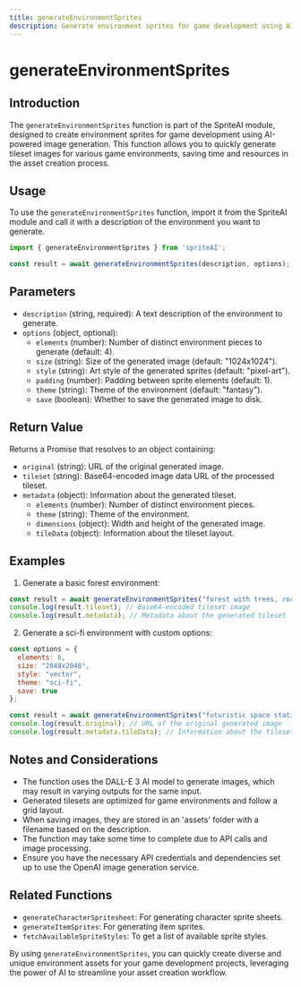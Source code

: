```yaml
---
title: generateEnvironmentSprites
description: Generate environment sprites for game development using AI
---
```


# generateEnvironmentSprites

## Introduction

The `generateEnvironmentSprites` function is part of the SpriteAI module, designed to create environment sprites for game development using AI-powered image generation. This function allows you to quickly generate tileset images for various game environments, saving time and resources in the asset creation process.

## Usage

To use the `generateEnvironmentSprites` function, import it from the SpriteAI module and call it with a description of the environment you want to generate.

```javascript
import { generateEnvironmentSprites } from 'spriteAI';

const result = await generateEnvironmentSprites(description, options);
```

## Parameters

- `description` (string, required): A text description of the environment to generate.
- `options` (object, optional):
  - `elements` (number): Number of distinct environment pieces to generate (default: 4).
  - `size` (string): Size of the generated image (default: "1024x1024").
  - `style` (string): Art style of the generated sprites (default: "pixel-art").
  - `padding` (number): Padding between sprite elements (default: 1).
  - `theme` (string): Theme of the environment (default: "fantasy").
  - `save` (boolean): Whether to save the generated image to disk.

## Return Value

Returns a Promise that resolves to an object containing:

- `original` (string): URL of the original generated image.
- `tileset` (string): Base64-encoded image data URL of the processed tileset.
- `metadata` (object): Information about the generated tileset.
  - `elements` (number): Number of distinct environment pieces.
  - `theme` (string): Theme of the environment.
  - `dimensions` (object): Width and height of the generated image.
  - `tileData` (object): Information about the tileset layout.

## Examples

1. Generate a basic forest environment:

```javascript
const result = await generateEnvironmentSprites("forest with trees, rocks, and bushes");
console.log(result.tileset); // Base64-encoded tileset image
console.log(result.metadata); // Metadata about the generated tileset
```

2. Generate a sci-fi environment with custom options:

```javascript
const options = {
  elements: 6,
  size: "2048x2048",
  style: "vector",
  theme: "sci-fi",
  save: true
};

const result = await generateEnvironmentSprites("futuristic space station interior", options);
console.log(result.original); // URL of the original generated image
console.log(result.metadata.tileData); // Information about the tileset layout
```

## Notes and Considerations

- The function uses the DALL-E 3 AI model to generate images, which may result in varying outputs for the same input.
- Generated tilesets are optimized for game environments and follow a grid layout.
- When saving images, they are stored in an 'assets' folder with a filename based on the description.
- The function may take some time to complete due to API calls and image processing.
- Ensure you have the necessary API credentials and dependencies set up to use the OpenAI image generation service.

## Related Functions

- `generateCharacterSpritesheet`: For generating character sprite sheets.
- `generateItemSprites`: For generating item sprites.
- `fetchAvailableSpriteStyles`: To get a list of available sprite styles.

By using `generateEnvironmentSprites`, you can quickly create diverse and unique environment assets for your game development projects, leveraging the power of AI to streamline your asset creation workflow.